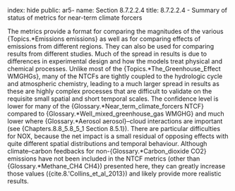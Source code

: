 index: hide
public: ar5-
name: Section 8.7.2.2.4
title: 8.7.2.2.4 - Summary of status of metrics for near-term climate forcers

The metrics provide a format for comparing the magnitudes of the various {Topics.*Emissions emissions} as well as for comparing effects of emissions from different regions. They can also be used for comparing results from different studies. Much of the spread in results is due to differences in experimental design and how the models treat physical and chemical processes. Unlike most of the {Topics.*The_Greenhouse_Effect WMGHGs}, many of the NTCFs are tightly coupled to the hydrologic cycle and atmospheric chemistry, leading to a much larger spread in results as these are highly complex processes that are difficult to validate on the requisite small spatial and short temporal scales. The confidence level is lower for many of the {Glossary.*Near_term_climate_forcers NTCF} compared to {Glossary.*Well_mixed_greenhouse_gas WMGHG} and much lower where {Glossary.*Aerosol aerosol}–cloud interactions are important (see {Chapters.8.8_5.8_5_1 Section 8.5.1}). There are particular difficulties for NOX, because the net impact is a small residual of opposing effects with quite different spatial distributions and temporal behaviour. Although climate–carbon feedbacks for non-{Glossary.*Carbon_dioxide CO2} emissions have not been included in the NTCF metrics (other than {Glossary.*Methane_CH4 CH4}) presented here, they can greatly increase those values ({cite.8.'Collins_et_al_2013}) and likely provide more realistic results.
